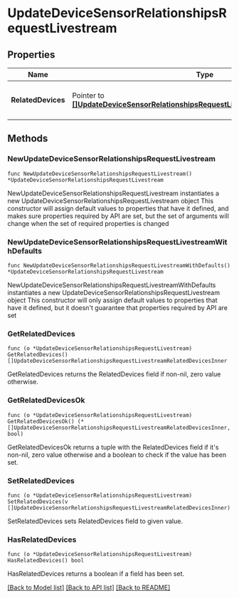 # UpdateDeviceSensorRelationshipsRequestLivestream

## Properties

Name | Type | Description | Notes
------------ | ------------- | ------------- | -------------
**RelatedDevices** | Pointer to [**[]UpdateDeviceSensorRelationshipsRequestLivestreamRelatedDevicesInner**](UpdateDeviceSensorRelationshipsRequestLivestreamRelatedDevicesInner.md) | An array of the related devices for the role | [optional] 

## Methods

### NewUpdateDeviceSensorRelationshipsRequestLivestream

`func NewUpdateDeviceSensorRelationshipsRequestLivestream() *UpdateDeviceSensorRelationshipsRequestLivestream`

NewUpdateDeviceSensorRelationshipsRequestLivestream instantiates a new UpdateDeviceSensorRelationshipsRequestLivestream object
This constructor will assign default values to properties that have it defined,
and makes sure properties required by API are set, but the set of arguments
will change when the set of required properties is changed

### NewUpdateDeviceSensorRelationshipsRequestLivestreamWithDefaults

`func NewUpdateDeviceSensorRelationshipsRequestLivestreamWithDefaults() *UpdateDeviceSensorRelationshipsRequestLivestream`

NewUpdateDeviceSensorRelationshipsRequestLivestreamWithDefaults instantiates a new UpdateDeviceSensorRelationshipsRequestLivestream object
This constructor will only assign default values to properties that have it defined,
but it doesn't guarantee that properties required by API are set

### GetRelatedDevices

`func (o *UpdateDeviceSensorRelationshipsRequestLivestream) GetRelatedDevices() []UpdateDeviceSensorRelationshipsRequestLivestreamRelatedDevicesInner`

GetRelatedDevices returns the RelatedDevices field if non-nil, zero value otherwise.

### GetRelatedDevicesOk

`func (o *UpdateDeviceSensorRelationshipsRequestLivestream) GetRelatedDevicesOk() (*[]UpdateDeviceSensorRelationshipsRequestLivestreamRelatedDevicesInner, bool)`

GetRelatedDevicesOk returns a tuple with the RelatedDevices field if it's non-nil, zero value otherwise
and a boolean to check if the value has been set.

### SetRelatedDevices

`func (o *UpdateDeviceSensorRelationshipsRequestLivestream) SetRelatedDevices(v []UpdateDeviceSensorRelationshipsRequestLivestreamRelatedDevicesInner)`

SetRelatedDevices sets RelatedDevices field to given value.

### HasRelatedDevices

`func (o *UpdateDeviceSensorRelationshipsRequestLivestream) HasRelatedDevices() bool`

HasRelatedDevices returns a boolean if a field has been set.


[[Back to Model list]](../README.md#documentation-for-models) [[Back to API list]](../README.md#documentation-for-api-endpoints) [[Back to README]](../README.md)


